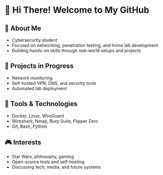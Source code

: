 # 👋 Hi There! Welcome to My GitHub

## 🧠 About Me
- Cybersecurity student
- Focused on networking, penetration testing, and home lab development  
- Building hands-on skills through real-world setups and projects  

## 🧪 Projects in Progress
- Network monitoring
- Self-hosted VPN, DNS, and security tools  
- Automated lab deployment

## 🔧 Tools & Technologies
- Docker, Linux, WireGuard  
- Wireshark, Nmap, Burp Suite, Flipper Zero  
- Git, Bash, Python  

## 🎮 Interests
- Star Wars, philosophy, gaming  
- Open-source tools and self-hosting  
- Discussing tech, media, and future systems  
